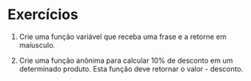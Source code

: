 # Exercícios

1. Crie uma função variável que receba uma frase e a retorne em maíusculo.

2. Crie uma função anônima para calcular 10% de desconto em um determinado produto. Esta função deve retornar o valor - desconto.
